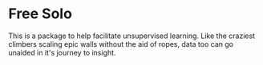 # Free Solo

This is a package to help facilitate unsupervised learning. Like the craziest climbers scaling epic walls without the aid of ropes, data too can go unaided in it's journey to insight.